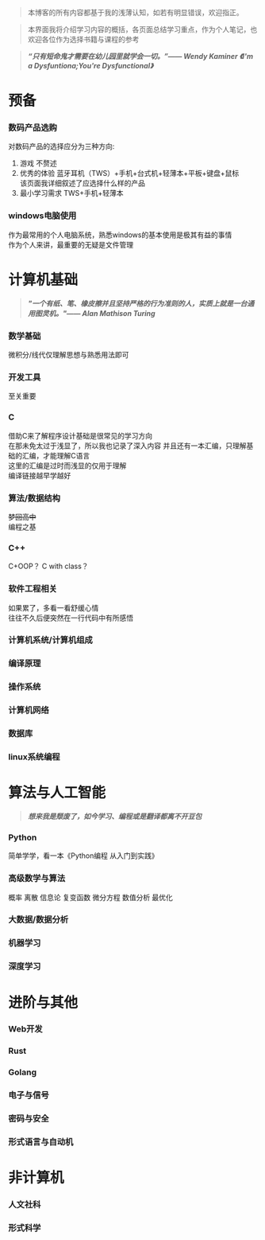 >本博客的所有内容都基于我的浅薄认知，如若有明显错误，欢迎指正。

>本界面我将介绍学习内容的概括，各页面总结学习重点，作为个人笔记，也欢迎各位作为选择书籍与课程的参考

>___“只有短命鬼才需要在幼儿园里就学会一切。”—— Wendy Kaminer 《I'm a Dysfuntiona;You're Dysfunctional》___

# 预备

### 数码产品选购

对数码产品的选择应分为三种方向:  
1. 游戏 不赘述  
2. 优秀的体验 蓝牙耳机（TWS）+手机+台式机+轻薄本+平板+键盘+鼠标  
该页面我详细叙述了应选择什么样的产品  
3. 最小学习需求 TWS+手机+轻薄本    

###  windows电脑使用

作为最常用的个人电脑系统，熟悉windows的基本使用是极其有益的事情  
作为个人来讲，最重要的无疑是文件管理

# 计算机基础

>___"一个有纸、笔、橡皮擦并且坚持严格的行为准则的人，实质上就是一台通用图灵机。"—— Alan Mathison Turing___

### 数学基础

微积分/线代仅理解思想与熟悉用法即可

### 开发工具

至关重要

### C

借助C来了解程序设计基础是很常见的学习方向  
在那未免太过于浅显了，所以我也记录了深入内容
并且还有一本汇编，只理解基础的汇编，才能理解C语言    
这里的汇编是过时而浅显的仅用于理解  
编译链接越早学越好

### 算法/数据结构

~~梦回高中~~   
编程之基


### C++

C+OOP？  C with class？  

### 软件工程相关

如果累了，多看一看舒缓心情  
往往不久后便突然在一行代码中有所感悟

### 计算机系统/计算机组成

### 编译原理

### 操作系统

### 计算机网络

### 数据库

### linux系统编程

# 算法与人工智能

>***想来我是颓废了，如今学习、编程或是翻译都离不开豆包***

### Python

简单学学，看一本《Python编程 从入门到实践》

### 高级数学与算法
概率 离散
信息论 复变函数 微分方程 数值分析 最优化

### 大数据/数据分析

### 机器学习

### 深度学习

# 进阶与其他

### Web开发

### Rust

### Golang

### 电子与信号

### 密码与安全

### 形式语言与自动机


# 非计算机

### 人文社科



### 形式科学